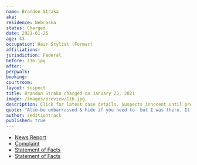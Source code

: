 ```yaml
---
name: Brandon Straka
aka:
residence: Nebraska
status: Charged
date: 2021-01-25
age: 43
occupation: Hair Stylist (Former)
affiliations:
jurisdiction: Federal
before: 116.jpg
after:
perpwalk:
booking:
courtroom:
layout: suspect
title: Brandon Straka charged on January 25, 2021
image: /images/preview/116.jpg
description: Click for latest case details. Suspects innocent until proven guilty.
quote: "Also—be embarrassed & hide if you need to- but I was there. It was not Antifa at the Capitol."
author: seditiontrack
published: true
---
```


- [News Report](https://www.thedailybeast.com/brandon-straka-right-wing-activist-banned-from-airline-is-charged-in-riots)
- [Complaint](https://assets.documentcloud.org/documents/20463392/1-20-21-us-v-brandon-straka-complaint-affidavit.pdf)
- [Statement of Facts](https://assets.documentcloud.org/documents/20463392/1-20-21-us-v-brandon-straka-complaint-affidavit.pdf)
- [Statement of Facts](https://www.justice.gov/opa/page/file/1360091/download)